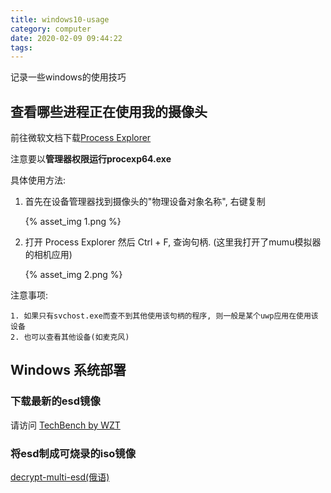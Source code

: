 ```yaml
---
title: windows10-usage
category: computer
date: 2020-02-09 09:44:22
tags:
---
```


记录一些windows的使用技巧

<!-- more -->

## 查看哪些进程正在使用我的摄像头

前往微软文档下载[Process Explorer](https://docs.microsoft.com/en-us/sysinternals/downloads/process-explorer)

注意要以**管理器权限运行procexp64.exe**

具体使用方法:

1. 首先在设备管理器找到摄像头的"物理设备对象名称", 右键复制

   {% asset_img 1.png %}

2. 打开 Process Explorer 然后 Ctrl + F, 查询句柄. (这里我打开了mumu模拟器的相机应用)

   {% asset_img 2.png %}

注意事项:

    1. 如果只有svchost.exe而查不到其他使用该句柄的程序, 则一般是某个uwp应用在使用该设备
    2. 也可以查看其他设备(如麦克风)

## Windows 系统部署

### 下载最新的esd镜像

请访问 [TechBench by WZT](https://tb.rg-adguard.net/public.php)

### 将esd制成可烧录的iso镜像

[decrypt-multi-esd(俄语)](https://rg-adguard.net/decrypt-multi-release/)
